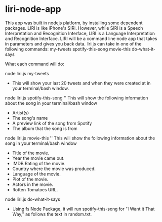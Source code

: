 # liri-node-app
This app was built in nodejs platform, by installing some dependent packages.
LIRI is like iPhone's SIRI. However, while SIRI is a Speech Interpretation and Recognition Interface, LIRI is a Language Interpretation and Recognition Interface. LIRI will be a command line node app that takes in parameters and gives you back data.
liri.js can take in one of the following commands:
  my-tweets
  spotify-this-song
  movie-this
  do-what-it-says

What each command will do:

node liri.js my-tweets
  * This will show your last 20 tweets and when they were created at in your terminal/bash window.

node liri.js spotify-this-song '<song name here>'
This will show the following information about the song in your terminal/bash window
  * Artist(s)
  * The song's name
  * A preview link of the song from Spotify
  * The album that the song is from

node liri.js movie-this '<movie name here>'
This will show the following information about the song in your terminal/bash window

  * Title of the movie.
  * Year the movie came out.
  * IMDB Rating of the movie.
  * Country where the movie was produced.
  * Language of the movie.
  * Plot of the movie.
  * Actors in the movie.
  * Rotten Tomatoes URL.

node liri.js do-what-it-says
  * Using fs Node Package, it will run spotify-this-song for "I Want it That Way," as follows the text in random.txt.

